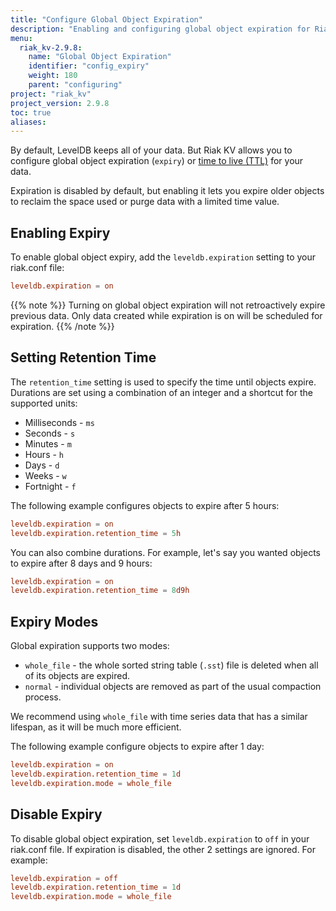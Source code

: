```yaml
---
title: "Configure Global Object Expiration"
description: "Enabling and configuring global object expiration for Riak KV."
menu:
  riak_kv-2.9.8:
    name: "Global Object Expiration"
    identifier: "config_expiry"
    weight: 180
    parent: "configuring"
project: "riak_kv"
project_version: 2.9.8
toc: true
aliases:
---
```


[ttl]: https://en.wikipedia.org/wiki/Time_to_live

By default, LevelDB keeps all of your data. But Riak KV allows you to configure global object expiration (`expiry`) or [time to live (TTL)][ttl] for your data. 

Expiration is disabled by default, but enabling it lets you expire older objects to reclaim the space used or purge data with a limited time value.

## Enabling Expiry

To enable global object expiry, add the `leveldb.expiration` setting to your riak.conf file:

```riak.conf
leveldb.expiration = on
```

{{% note %}}
Turning on global object expiration will not retroactively expire previous data. Only data created while expiration is on will be scheduled for expiration.
{{% /note %}}

## Setting Retention Time

The `retention_time` setting is used to specify the time until objects expire.
Durations are set using a combination of an integer and a shortcut for the supported units:

- Milliseconds - `ms`
- Seconds - `s`
- Minutes - `m`
- Hours - `h`
- Days - `d`
- Weeks - `w`
- Fortnight - `f`

The following example configures objects to expire after 5 hours:

```riak.conf
leveldb.expiration = on
leveldb.expiration.retention_time = 5h
```

You can also combine durations. For example, let's say you wanted objects to expire after 8 days and 9 hours:

```riak.conf
leveldb.expiration = on
leveldb.expiration.retention_time = 8d9h
```

## Expiry Modes

Global expiration supports two modes:

- `whole_file` - the whole sorted string table (`.sst`) file is deleted when all of its objects are expired.
- `normal` - individual objects are removed as part of the usual compaction process.

We recommend using `whole_file` with time series data that has a similar lifespan, as it will be much more efficient. 

The following example configure objects to expire after 1 day:

```riak.conf
leveldb.expiration = on
leveldb.expiration.retention_time = 1d
leveldb.expiration.mode = whole_file
```

## Disable Expiry

To disable global object expiration, set `leveldb.expiration` to `off` in your riak.conf file. If expiration is disabled, the other 2 settings are ignored. For example:

```riak.conf
leveldb.expiration = off
leveldb.expiration.retention_time = 1d
leveldb.expiration.mode = whole_file
```




